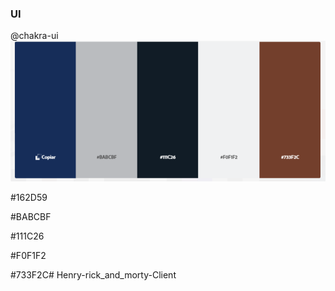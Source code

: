 ### UI 
@chakra-ui
![Alt text](image-1.png)

#162D59

#BABCBF

#111C26

#F0F1F2

#733F2C# Henry-rick_and_morty-Client
